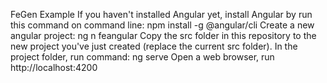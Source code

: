 FeGen Example
If you haven't installed Angular yet, install Angular by run this command on command line: npm install -g @angular/cli
Create a new angular project: ng n feangular
Copy the src folder in this repository to the new project you've just created (replace the current src folder).
In the project folder, run command: ng serve
Open a web browser, run http://localhost:4200
